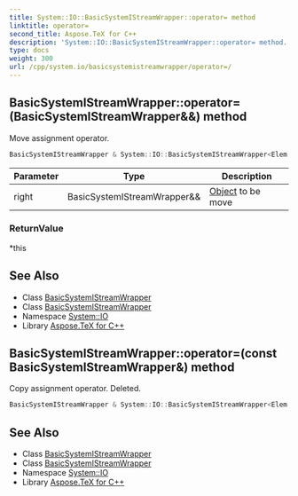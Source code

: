 ```yaml
---
title: System::IO::BasicSystemIStreamWrapper::operator= method
linktitle: operator=
second_title: Aspose.TeX for C++
description: 'System::IO::BasicSystemIStreamWrapper::operator= method. Move assignment operator in C++.'
type: docs
weight: 300
url: /cpp/system.io/basicsystemistreamwrapper/operator=/
---
```

## BasicSystemIStreamWrapper::operator=(BasicSystemIStreamWrapper\&&) method


Move assignment operator.

```cpp
BasicSystemIStreamWrapper & System::IO::BasicSystemIStreamWrapper<Elem, Traits>::operator=(BasicSystemIStreamWrapper &&right) noexcept
```


| Parameter | Type | Description |
| --- | --- | --- |
| right | BasicSystemIStreamWrapper\&& | [Object](../../../system/object/) to be move |

### ReturnValue

*this

## See Also

* Class [BasicSystemIStreamWrapper](../)
* Class [BasicSystemIStreamWrapper](../)
* Namespace [System::IO](../../)
* Library [Aspose.TeX for C++](../../../)
## BasicSystemIStreamWrapper::operator=(const BasicSystemIStreamWrapper\&) method


Copy assignment operator. Deleted.

```cpp
BasicSystemIStreamWrapper & System::IO::BasicSystemIStreamWrapper<Elem, Traits>::operator=(const BasicSystemIStreamWrapper &)=delete
```

## See Also

* Class [BasicSystemIStreamWrapper](../)
* Class [BasicSystemIStreamWrapper](../)
* Namespace [System::IO](../../)
* Library [Aspose.TeX for C++](../../../)
